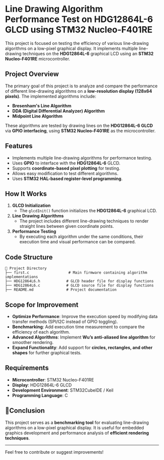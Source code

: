# Line Drawing Algorithm Performance Test on HDG12864L-6 GLCD using STM32 Nucleo-F401RE

This project is focused on testing the efficiency of various line-drawing algorithms on a low-pixel graphical display. It implements multiple line-drawing techniques on the **HDG12864L-6** graphical LCD using an **STM32 Nucleo-F401RE** microcontroller.

## Project Overview

The primary goal of this project is to analyze and compare the performance of different line-drawing algorithms on a **low-resolution display (128x64 pixels)**. The implemented algorithms include:

- **Bresenham's Line Algorithm**
- **DDA (Digital Differential Analyzer) Algorithm**
- **Midpoint Line Algorithm**

These algorithms are tested by drawing lines on the **HDG12864L-6 GLCD** via **GPIO interfacing**, using **STM32 Nucleo-F401RE** as the microcontroller.

## Features

- Implements multiple line-drawing algorithms for performance testing.
- Uses **GPIO** to interface with the **HDG12864L-6** GLCD.
- Supports **coordinate-based pixel plotting** for testing.
- Allows easy modification to test different algorithms.
- Uses **STM32 HAL-based register-level programming**.

## How It Works

1. **GLCD Initialization**
   - The `glcdInit()` function initializes the **HDG12864L-6** graphical LCD.
2. **Line Drawing Algorithms**
   - The project includes different line-drawing techniques to render straight lines between given coordinate points.
3. **Performance Testing**
   - By executing each algorithm under the same conditions, their execution time and visual performance can be compared.

## Code Structure

```
📂 Project Directory
├── first.c                  # Main firmware containing algorithm implementations
├── HDG12864L6.h            # GLCD header file for display functions
├── HDG12864L6.c            # GLCD source file for display functions
├── README.md               # Project documentation
```

## Scope for Improvement

- **Optimize Performance**: Improve the execution speed by modifying data transfer methods (SPI/I2C instead of GPIO toggling).
- **Benchmarking**: Add execution time measurement to compare the efficiency of each algorithm.
- **Advanced Algorithms**: Implement **Wu’s anti-aliased line algorithm** for smoother rendering.
- **Expand Functionality**: Add support for **circles, rectangles, and other shapes** for further graphical tests.

## Requirements

- **Microcontroller**: STM32 Nucleo-F401RE
- **Display**: HDG12864L-6 GLCD
- **Development Environment**: STM32CubeIDE / Keil
- **Programming Language**: C

## 📜Conclusion

This project serves as a **benchmarking tool** for evaluating line-drawing algorithms on a low-pixel graphical display. It is useful for embedded graphics development and performance analysis of **efficient rendering techniques**.

---

Feel free to contribute or suggest improvements! 

